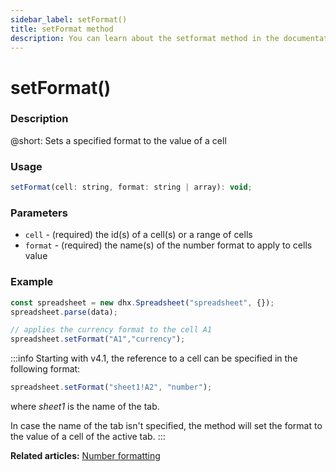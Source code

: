 ```yaml
---
sidebar_label: setFormat()
title: setFormat method
description: You can learn about the setformat method in the documentation of the DHTMLX JavaScript Spreadsheet library. Browse developer guides and API reference, try out code examples and live demos, and download a free 30-day evaluation version of DHTMLX Spreadsheet.
---
```


# setFormat()

### Description

@short: Sets a specified format to the value of a cell

### Usage

~~~jsx
setFormat(cell: string, format: string | array): void;
~~~

### Parameters

- `cell` -  (required) the id(s) of a cell(s) or a range of cells
- `format` - (required) the name(s) of the number format to apply to cells value

### Example

~~~jsx {5}
const spreadsheet = new dhx.Spreadsheet("spreadsheet", {});
spreadsheet.parse(data);

// applies the currency format to the cell A1
spreadsheet.setFormat("A1","currency");
~~~

:::info
Starting with v4.1, the reference to a cell can be specified in the following format:

~~~js
spreadsheet.setFormat("sheet1!A2", "number"); 
~~~

where *sheet1* is the name of the tab.

In case the name of the tab isn't specified, the method will set the format to the value of a cell of the active tab.
:::

**Related articles:** [Number formatting](number_formatting.md)
